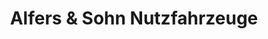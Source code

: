 ---
title: "Alfers & Sohn Nutzfahrzeuge"
url: /cloppenburg/alfers-und-sohn-nutzfahrzeuge/
shop: Allgemein
---
